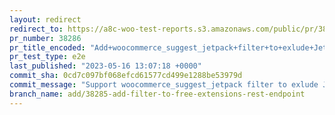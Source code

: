 ```yaml
---
layout: redirect
redirect_to: https://a8c-woo-test-reports.s3.amazonaws.com/public/pr/38286/e2e/index.html
pr_number: 38286
pr_title_encoded: "Add+woocommerce_suggest_jetpack+filter+to+exlude+Jetpack+suggestion+in+OBW"
pr_test_type: e2e
last_published: "2023-05-16 13:07:18 +0000"
commit_sha: 0cd7c097bf068efcd61577cd499e1288be53979d
commit_message: "Support woocommerce_suggest_jetpack filter to exlude Jetpack"
branch_name: add/38285-add-filter-to-free-extensions-rest-endpoint
---
```


